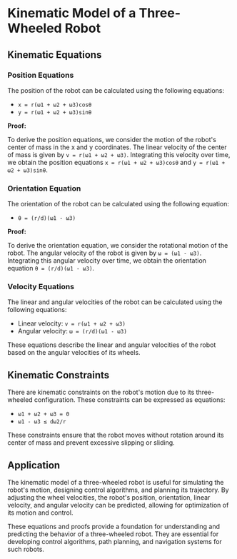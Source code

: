 # Kinematic Model of a Three-Wheeled Robot

## Kinematic Equations

### Position Equations

The position of the robot can be calculated using the following equations:

- `x = r(ω1 + ω2 + ω3)cosθ`
- `y = r(ω1 + ω2 + ω3)sinθ`

**Proof:**

To derive the position equations, we consider the motion of the robot's center of mass in the x and y coordinates. The linear velocity of the center of mass is given by `v = r(ω1 + ω2 + ω3)`. Integrating this velocity over time, we obtain the position equations `x = r(ω1 + ω2 + ω3)cosθ` and `y = r(ω1 + ω2 + ω3)sinθ`.

### Orientation Equation

The orientation of the robot can be calculated using the following equation:

- `θ = (r/d)(ω1 - ω3)`

**Proof:**

To derive the orientation equation, we consider the rotational motion of the robot. The angular velocity of the robot is given by `ω = (ω1 - ω3)`. Integrating this angular velocity over time, we obtain the orientation equation `θ = (r/d)(ω1 - ω3)`.

### Velocity Equations

The linear and angular velocities of the robot can be calculated using the following equations:

- Linear velocity: `v = r(ω1 + ω2 + ω3)`
- Angular velocity: `ω = (r/d)(ω1 - ω3)`

These equations describe the linear and angular velocities of the robot based on the angular velocities of its wheels.

## Kinematic Constraints

There are kinematic constraints on the robot's motion due to its three-wheeled configuration. These constraints can be expressed as equations:

- `ω1 + ω2 + ω3 = 0`
- `ω1 - ω3 ≤ dω2/r`

These constraints ensure that the robot moves without rotation around its center of mass and prevent excessive slipping or sliding.

## Application

The kinematic model of a three-wheeled robot is useful for simulating the robot's motion, designing control algorithms, and planning its trajectory. By adjusting the wheel velocities, the robot's position, orientation, linear velocity, and angular velocity can be predicted, allowing for optimization of its motion and control.

These equations and proofs provide a foundation for understanding and predicting the behavior of a three-wheeled robot. They are essential for developing control algorithms, path planning, and navigation systems for such robots.
